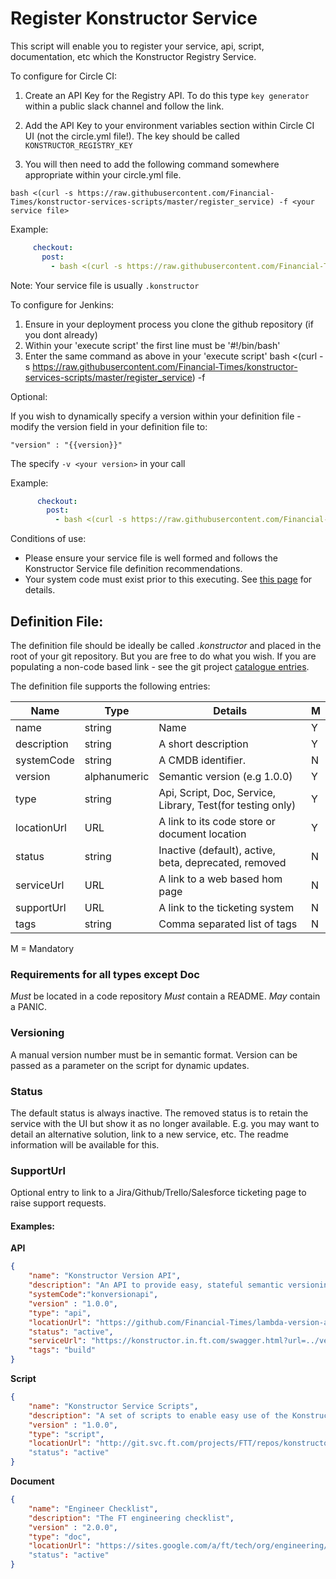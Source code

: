 # Register Konstructor Service

This script will enable you to register your service, api, script, documentation, etc which the Konstructor Registry Service.
 
To configure for Circle CI:

1. Create an API Key for the Registry API.  To do this type `key generator` within a public slack channel and follow the link.

2. Add the API Key to your environment variables section within Circle CI UI (not the circle.yml file!).  The key should be called `KONSTRUCTOR_REGISTRY_KEY`

3. You will then need to add the following command somewhere appropriate within your circle.yml file. 

    
```shell
bash <(curl -s https://raw.githubusercontent.com/Financial-Times/konstructor-services-scripts/master/register_service) -f <your service file>
```
    

Example:

```yaml
     checkout:
       post:
         - bash <(curl -s https://raw.githubusercontent.com/Financial-Times/konstructor-services-scripts/master/register_service) -f .konstructor
```
     
Note: Your service file is usually `.konstructor`   

To configure for Jenkins:

1. Ensure in your deployment process you clone the github repository (if you dont already)
2. Within your 'execute script' the first line must be '#!/bin/bash'
3. Enter the same command as above in your 'execute script'
    bash <(curl -s https://raw.githubusercontent.com/Financial-Times/konstructor-services-scripts/master/register_service) -f <your service file>

Optional: 

If you wish to dynamically specify a version within your definition file - modify the version field in your definition file to:

    "version" : "{{version}}"

The specify `-v <your version>` in your call
    
 Example:

```yaml
      checkout:
        post:
          - bash <(curl -s https://raw.githubusercontent.com/Financial-Times/konstructor-services-scripts/master/register_service) -f .konstructor -v <your value>
```
   
    
    
Conditions of use:

- Please ensure your service file is well formed and follows the Konstructor Service file definition recommendations.
- Your system code must exist prior to this executing. See [this page](https://sites.google.com/a/ft.com/releaselogs/system-code) for details.

## Definition File:

The definition file should be ideally be called *.konstructor* and placed in the root of your git repository.  But you
are free to do what you wish.   If you are populating a non-code based link - see the git project [catalogue entries](http://git.svc.ft.com/projects/KON/repos/catalogue-entries/browse).

The definition file supports the following entries:

| Name        | Type         | Details                                                    | M |
|-------------|--------------|------------------------------------------------------------|---|
| name        | string       | Name                                                       | Y |
| description | string       | A short description                                        | Y |
| systemCode  | string       | A CMDB identifier.                                         | N |
| version     | alphanumeric | Semantic version (e.g 1.0.0)                               | Y |
| type        | string       | Api, Script, Doc, Service, Library, Test(for testing only) | Y |
| locationUrl | URL          | A link to its code store or document location              | Y |
| status      | string       | Inactive (default), active, beta, deprecated, removed      | N |
| serviceUrl  | URL          | A link to a web based hom page                             | N |
| supportUrl  | URL          | A link to the ticketing system                             | N |
| tags        | string       | Comma separated list of tags                               | N |


M = Mandatory

### Requirements for all types except Doc

*Must* be located in a code repository
*Must* contain a README.<docType>
*May* contain a PANIC.<docType>

### Versioning

A manual version number must be in semantic format.  Version can be passed as a parameter on the script for dynamic updates.

### Status

The default status is always inactive.
The removed status is to retain the service with the UI but show it as no longer available.  E.g. you may want to detail an alternative solution, link to a new service, etc.  The readme information will be available for this.

### SupportUrl

Optional entry to link to a Jira/Github/Trello/Salesforce ticketing page to raise support requests.

#### Examples:

**API** 

```json
{
	"name": "Konstructor Version API",
	"description": "An API to provide easy, stateful semantic versioning.",
	"systemCode":"konversionapi",
	"version" : "1.0.0",
	"type": "api", 
	"locationUrl": "https://github.com/Financial-Times/lambda-version-api",
	"status": "active", 
	"serviceUrl": "https://konstructor.in.ft.com/swagger.html?url=../versionapi.json",
	"tags": "build"
}
```

**Script** 

```json
{
	"name": "Konstructor Service Scripts",
	"description": "A set of scripts to enable easy use of the Konstructor Service APIs",
	"version" : "1.0.0",
	"type": "script", 
	"locationUrl": "http://git.svc.ft.com/projects/FTT/repos/konstructor-scripts/browse"
	"status": "active"
}
```

**Document** 

```json
{
	"name": "Engineer Checklist",
	"description": "The FT engineering checklist",
	"version" : "2.0.0",
	"type": "doc", 
	"locationUrl": "https://sites.google.com/a/ft/tech/org/engineering/-engineering-checklist"
	"status": "active"
}
```
